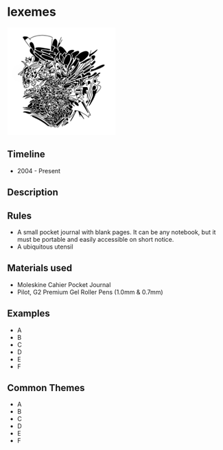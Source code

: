 # lexemes

<img height="50%" width="50%" src="https://github.com/cskonopka/syncretism-network/blob/main/assets/hl-lexemes-01.png"/>

## Timeline
* 2004 - Present

## Description

## Rules
* A small pocket journal with blank pages. It can be any notebook, but it must be portable and easily accessible on short notice.
* A ubiquitous utensil

## Materials used
* Moleskine Cahier Pocket Journal
* Pilot, G2 Premium Gel Roller Pens (1.0mm & 0.7mm)

## Examples
* A
* B
* C
* D
* E
* F

## Common Themes
* A
* B
* C
* D
* E
* F

